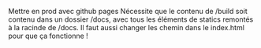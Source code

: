 Mettre en prod avec github pages
Nécessite que le contenu de /build soit contenu dans un dossier /docs, avec tous les éléments de statics remontés à la racinde de /docs.
Il faut aussi changer les chemin dans le index.html pour que ça fonctionne !
